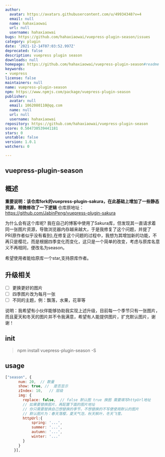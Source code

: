 ```yaml
---
author:
  avatar: https://avatars.githubusercontent.com/u/49934348?v=4
  email: null
  name: hahaxiaowai
  url: null
  username: hahaxiaowai
bugs: https://github.com/hahaxiaowai/vuepress-plugin-season/issues
category: plugin
date: '2021-12-14T07:03:52.997Z'
deprecated: false
description: vuepress plugin season
downloads: null
homepage: https://github.com/hahaxiaowai/vuepress-plugin-season#readme
keywords:
- vuepress
license: false
maintainers: null
name: vuepress-plugin-season
npm: https://www.npmjs.com/package/vuepress-plugin-season
publisher:
  avatar: null
  email: 1062080110@qq.com
  name: null
  url: null
  username: hahaxiaowai
repository: https://github.com/hahaxiaowai/vuepress-plugin-season
score: 0.504730539441181
stars: 0
unstable: false
version: 1.0.1
watchers: 0

---
```


## vuepress-plugin-season
## 概述

**重要说明：该仓库fork的vuepress-plugin-sakura，在此基础上增加了一些静态资源，稍微修改了一下逻辑**
仓库原地址：https://github.com/JabinPeng/vuepress-plugin-sakura

为什么会有这个库呢? 我在自己的博客中使用了Sakura库，但发现其一直请求着同一张图片资源，导致浏览器内存越来越大，于是我修复了这个问题，并提了PR(原作者似乎没有看到),在修复这个问题的过程中，我想为其增加新的功能，不再只是樱花，而是根据四季变化而变化，这只是一个简单的改变，考虑与原库名意义不再相同，便改名为season。

希望使用者能给原库一个star,支持原库作者。

## 升级相关
- [ ] 更换更好的图片
- [ ] 四季图片改为每月一张
- [ ] 不同的主题，例：飘落，水果，花草等

说明：我希望有小伙伴能够协助我实现上述升级，目前每一个季节只有一张图片，而且夏天和冬天的图片并不令我满意，希望有人能提供图片，扩充默认图片，谢谢！

## init
> npm install vuepress-plugin-season -S

## usage
``` js
["season", {
      num: 20,  // 数量
      show: true, //  是否显示
      zIndex: 10,   // 层级
      img: {
        replace: false,  // false 默认图 true 换图 需要填写httpUrl地址
        // 如果要替换图片，再配置下面的图片地址
        // 你只需要替换自己想替换的季节，不想替换的不写便使用默认的图片
        // 默认图片为：春天落樱，夏天气泡，秋天枫叶，冬天飞雪。
        httpUrl:{
            spring: '...',
            summer: '...',
            autumn: '...',
            winter: '...'
        }
      }
    }],
```




